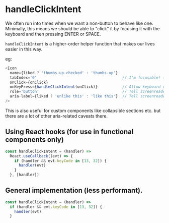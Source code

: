 # handleClickIntent

We often run into times when we want a non-button to behave like one.
Minimally, this means we should be able to "click" it by focusing it with the keyboard and then pressing ENTER or SPACE.

`handleClickIntent` is a higher-order helper function that makes our lives easier in this way.

eg:
```js
<Icon
  name={liked ? 'thumbs-up-checked' : 'thumbs-up'}
  tabIndex='0'                                      // I'm focusable! (IMPORTANT)
  onClick={onClick}
  onKeyPress={handleClickIntent(onClick)}           // Allow keyboard click
  role='button'                                     // Tell screenreaders I'm a button
  aria-label={liked ? 'unlike this' : 'like this'}  // Tell screenreaders what to say on focus. Not just "button".
/>
```

This is also useful for custom components like collapsible sections etc. but there are a lot of other aria-related caveats there.


## Using React hooks (for use in functional components only)

```js
const handleClickIntent = (handler) =>
  React.useCallback((evt) => {
    if (handler && evt.keyCode in [13, 32]) {
      handler(evt)
    }
  }, [handler])
```

## General implementation (less performant).

```js
const handleClickIntent = (handler) =>
  if (handler && evt.keyCode in [13, 32]) {
    handler(evt)
  }
```
